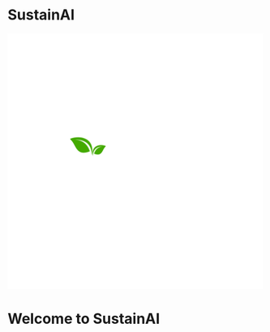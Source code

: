 # SustainAI
![Logo](https://github.com/samer07/SustainAI/blob/main/logo.png)
# Welcome to SustainAI
